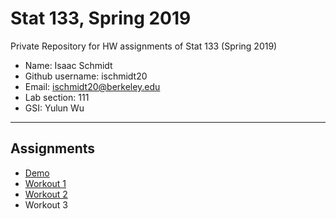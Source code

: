 # Stat 133, Spring 2019

Private Repository for HW assignments of Stat 133 (Spring 2019)

- Name: Isaac Schmidt
- Github username: ischmidt20
- Email: ischmidt20@berkeley.edu
- Lab section: 111
- GSI: Yulun Wu

-----

## Assignments

- [Demo](demo)
- [Workout 1](workout01)
- [Workout 2](workout02)
- Workout 3
